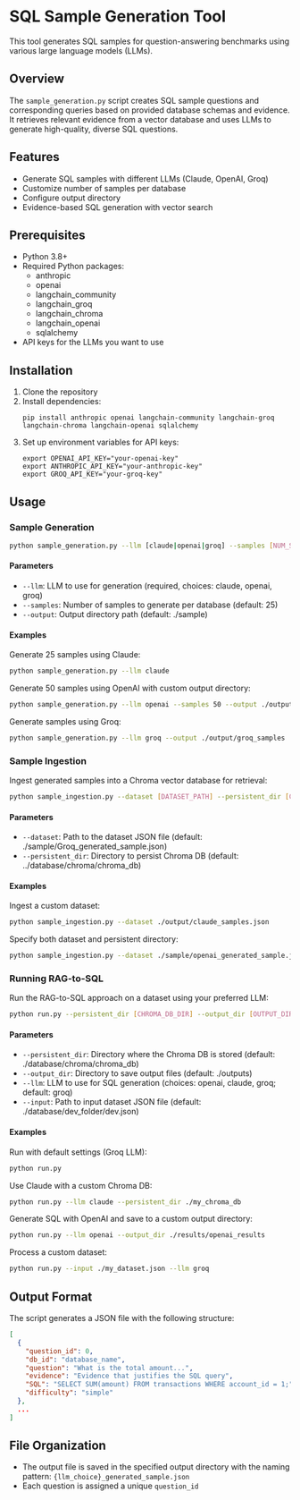 # SQL Sample Generation Tool

This tool generates SQL samples for question-answering benchmarks using various large language models (LLMs).

## Overview

The `sample_generation.py` script creates SQL sample questions and corresponding queries based on provided database schemas and evidence. It retrieves relevant evidence from a vector database and uses LLMs to generate high-quality, diverse SQL questions.

## Features

- Generate SQL samples with different LLMs (Claude, OpenAI, Groq)
- Customize number of samples per database
- Configure output directory
- Evidence-based SQL generation with vector search

## Prerequisites

- Python 3.8+
- Required Python packages:
  - anthropic
  - openai
  - langchain_community
  - langchain_groq
  - langchain_chroma
  - langchain_openai
  - sqlalchemy
- API keys for the LLMs you want to use

## Installation

1. Clone the repository
2. Install dependencies:
   ```
   pip install anthropic openai langchain-community langchain-groq langchain-chroma langchain-openai sqlalchemy
   ```
3. Set up environment variables for API keys:
   ```
   export OPENAI_API_KEY="your-openai-key"
   export ANTHROPIC_API_KEY="your-anthropic-key"
   export GROQ_API_KEY="your-groq-key"
   ```

## Usage

### Sample Generation

```bash
python sample_generation.py --llm [claude|openai|groq] --samples [NUM_SAMPLES] --output [OUTPUT_DIR]
```

#### Parameters

- `--llm`: LLM to use for generation (required, choices: claude, openai, groq)
- `--samples`: Number of samples to generate per database (default: 25)
- `--output`: Output directory path (default: ./sample)

#### Examples

Generate 25 samples using Claude:
```bash
python sample_generation.py --llm claude
```

Generate 50 samples using OpenAI with custom output directory:
```bash
python sample_generation.py --llm openai --samples 50 --output ./output/openai_samples
```

Generate samples using Groq:
```bash
python sample_generation.py --llm groq --output ./output/groq_samples
```

### Sample Ingestion

Ingest generated samples into a Chroma vector database for retrieval:

```bash
python sample_ingestion.py --dataset [DATASET_PATH] --persistent_dir [CHROMA_DB_DIR]
```

#### Parameters

- `--dataset`: Path to the dataset JSON file (default: ./sample/Groq_generated_sample.json)
- `--persistent_dir`: Directory to persist Chroma DB (default: ../database/chroma/chroma_db)

#### Examples

Ingest a custom dataset:
```bash
python sample_ingestion.py --dataset ./output/claude_samples.json
```

Specify both dataset and persistent directory:
```bash
python sample_ingestion.py --dataset ./sample/openai_generated_sample.json --persistent_dir ./my_chroma_db
```

### Running RAG-to-SQL

Run the RAG-to-SQL approach on a dataset using your preferred LLM:

```bash
python run.py --persistent_dir [CHROMA_DB_DIR] --output_dir [OUTPUT_DIR] --llm [openai|claude|groq] --input [INPUT_DATASET]
```

#### Parameters

- `--persistent_dir`: Directory where the Chroma DB is stored (default: ./database/chroma/chroma_db)
- `--output_dir`: Directory to save output files (default: ./outputs)
- `--llm`: LLM to use for SQL generation (choices: openai, claude, groq; default: groq)
- `--input`: Path to input dataset JSON file (default: ./database/dev_folder/dev.json)

#### Examples

Run with default settings (Groq LLM):
```bash
python run.py
```

Use Claude with a custom Chroma DB:
```bash
python run.py --llm claude --persistent_dir ./my_chroma_db
```

Generate SQL with OpenAI and save to a custom output directory:
```bash
python run.py --llm openai --output_dir ./results/openai_results
```

Process a custom dataset:
```bash
python run.py --input ./my_dataset.json --llm groq
```

## Output Format

The script generates a JSON file with the following structure:

```json
[
  {
    "question_id": 0,
    "db_id": "database_name",
    "question": "What is the total amount...",
    "evidence": "Evidence that justifies the SQL query",
    "SQL": "SELECT SUM(amount) FROM transactions WHERE account_id = 1;",
    "difficulty": "simple"
  },
  ...
]
```

## File Organization

- The output file is saved in the specified output directory with the naming pattern: `{llm_choice}_generated_sample.json`
- Each question is assigned a unique `question_id`